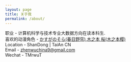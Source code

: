 ```yaml
---
layout: page
title: 关于我
permalink: /about/
---
```


职业 - 计算机科学与技术专业大数据方向在读本科生.  
喜欢的动漫角色 - <a href="https://zh.moegirl.org/%E6%98%A5%E6%97%A5%E9%87%8E%E7%A9%B9">かすがのそら(春日野穹)</a>,<a href="https://zh.moegirl.org/%E6%9C%A8%E4%B9%8B%E6%9C%AC%E6%A8%B1">木之本 桜(木之本樱)</a>  
Location - ShanDong | TaiAn CN  
Email - zhenwuchina9@gmail.com  
Wechat - TMrwuT  
